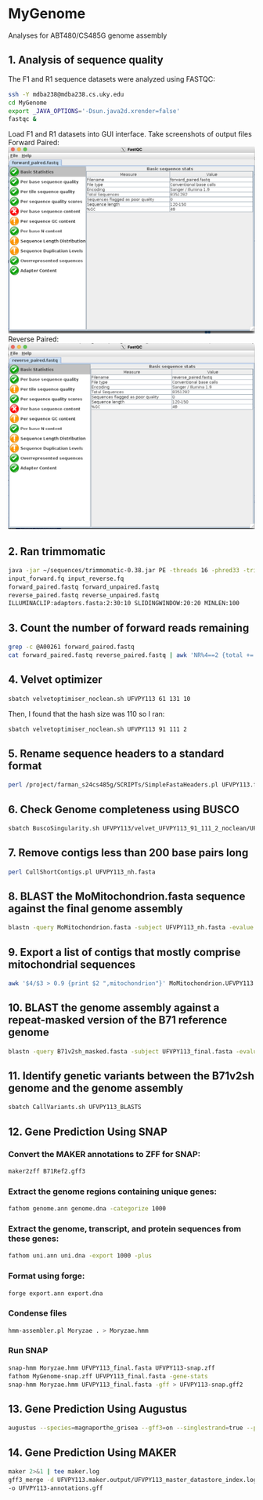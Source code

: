 # MyGenome
Analyses for ABT480/CS485G genome assembly

## 1. Analysis of sequence quality
The F1 and R1 sequence datasets were analyzed using FASTQC:
```bash
ssh -Y mdba238@mdba238.cs.uky.edu
cd MyGenome
export _JAVA_OPTIONS='-Dsun.java2d.xrender=false'
fastqc &
```
Load F1 and R1 datasets into GUI interface. 
Take screenshots of output files
Forward Paired:
![F1screenshot.png](/F1_screenshot.png)
Reverse Paired:
![R1screenshot.png](/R1_screenshot.png)

## 2. Ran trimmomatic
```bash
java -jar ~/sequences/trimmomatic-0.38.jar PE -threads 16 -phred33 -trimlog file.txt
input_forward.fq input_reverse.fq
forward_paired.fastq forward_unpaired.fastq
reverse_paired.fastq reverse_unpaired.fastq
ILLUMINACLIP:adaptors.fasta:2:30:10 SLIDINGWINDOW:20:20 MINLEN:100
```

## 3. Count the number of forward reads remaining
```bash
grep -c @A00261 forward_paired.fastq 
cat forward_paired.fastq reverse_paired.fastq | awk 'NR%4==2 {total += length($0)} END {print total}'
```

## 4. Velvet optimizer
```bash
sbatch velvetoptimiser_noclean.sh UFVPY113 61 131 10
```
Then, I found that the hash size was 110 so I ran:
```bash
sbatch velvetoptimiser_noclean.sh UFVPY113 91 111 2
```

## 5. Rename sequence headers to a standard format
```bash
perl /project/farman_s24cs485g/SCRIPTs/SimpleFastaHeaders.pl UFVPY113.fasta
```

## 6. Check Genome completeness using BUSCO
```bash
sbatch BuscoSingularity.sh UFVPY113/velvet_UFVPY113_91_111_2_noclean/UFVPY113_nh.fasta
```

## 7. Remove contigs less than 200 base pairs long
```bash
perl CullShortContigs.pl UFVPY113_nh.fasta
```

## 8. BLAST the MoMitochondrion.fasta sequence against the final genome assembly
```bash
blastn -query MoMitochondrion.fasta -subject UFVPY113_nh.fasta -evalue 1e-50 -max_target_seqs 20000 -outfmt '6 qseqid sseqid slen length qstart qend sstart send btop' -out MoMitochondrion.UFVPY113.BLAST
```

## 9. Export a list of contigs that mostly comprise mitochondrial sequences
```bash
awk '$4/$3 > 0.9 {print $2 ",mitochondrion"}' MoMitochondrion.UFVPY113.BLAST > UFVPY113_mitochondrion.csv
```

## 10. BLAST the genome assembly against a repeat-masked version of the B71 reference genome
```bash
blastn -query B71v2sh_masked.fasta -subject UFVPY113_final.fasta -evalue 1e-50 -max_target_seqs 20000 -outfmt '6 qseqid sseqid qstart qend sstart send btop' -out B71v2sh.UFVPY113.BLAST
```

## 11. Identify genetic variants between the B71v2sh genome and the genome assembly
```bash
sbatch CallVariants.sh UFVPY113_BLASTS
```

## 12. Gene Prediction Using SNAP
### Convert the MAKER annotations to ZFF for SNAP:
```bash
maker2zff B71Ref2.gff3

```
### Extract the genome regions containing unique genes:
```bash
fathom genome.ann genome.dna -categorize 1000
```
### Extract the genome, transcript, and protein sequences from these genes:
```bash
fathom uni.ann uni.dna -export 1000 -plus
```
### Format using forge:
```bash
forge export.ann export.dna
```
### Condense files
```bash
hmm-assembler.pl Moryzae . > Moryzae.hmm
```
### Run SNAP
```bash
snap-hmm Moryzae.hmm UFVPY113_final.fasta UFVPY113-snap.zff
fathom MyGenome-snap.zff UFVPY113_final.fasta -gene-stats
snap-hmm Moryzae.hmm UFVPY113_final.fasta -gff > UFVPY113-snap.gff2
```
## 13. Gene Prediction Using Augustus
```bash
augustus --species=magnaporthe_grisea --gff3=on --singlestrand=true --progress=true ../snap/UFVPY113_final.fasta > UFVPY113-augustus.gff3
```
## 14. Gene Prediction Using MAKER
```bash
maker 2>&1 | tee maker.log
gff3_merge -d UFVPY113.maker.output/UFVPY113_master_datastore_index.log \
-o UFVPY113-annotations.gff
```

